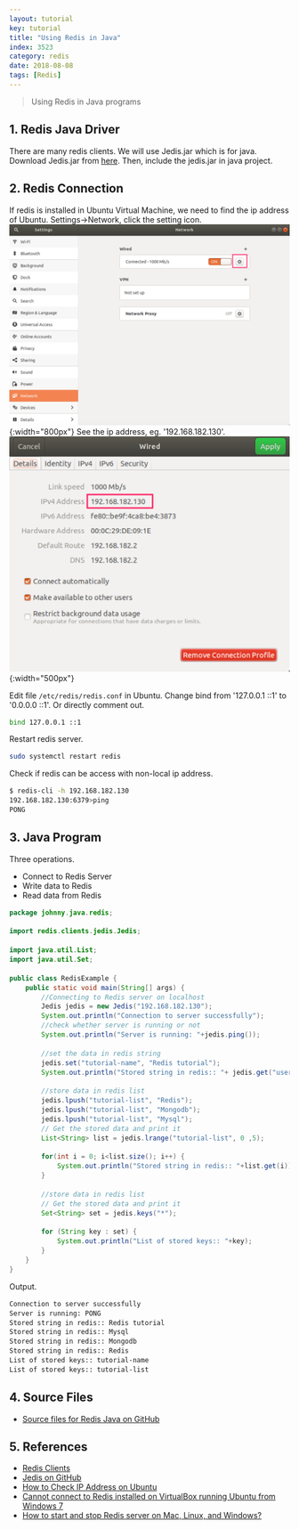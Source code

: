 ```yaml
---
layout: tutorial
key: tutorial
title: "Using Redis in Java"
index: 3523
category: redis
date: 2018-08-08
tags: [Redis]
---
```


> Using Redis in Java programs

## 1. Redis Java Driver
There are many redis clients. We will use Jedis.jar which is for java. Download Jedis.jar from [here](http://central.maven.org/maven2/redis/clients/jedis/2.9.0/jedis-2.9.0.jar). Then, include the jedis.jar in java project.

## 2. Redis Connection
If redis is installed in Ubuntu Virtual Machine, we need to find the ip address of Ubuntu. Settings->Network, click the setting icon.
![image](/public/images/devops/3523/network.png){:width="800px"}
See the ip address, eg. '192.168.182.130'.
![image](/public/images/devops/3523/ipaddress.png){:width="500px"}

Edit file `/etc/redis/redis.conf` in Ubuntu. Change bind from '127.0.0.1 ::1' to '0.0.0.0 ::1'. Or directly comment out.
```sh
bind 127.0.0.1 ::1
```
Restart redis server.
```sh
sudo systemctl restart redis
```
Check if redis can be access with non-local ip address.
```sh
$ redis-cli -h 192.168.182.130
192.168.182.130:6379>ping
PONG
```

## 3. Java Program
Three operations.
* Connect to Redis Server
* Write data to Redis
* Read data from Redis

```java
package johnny.java.redis;

import redis.clients.jedis.Jedis;

import java.util.List;
import java.util.Set;

public class RedisExample {
    public static void main(String[] args) {
        //Connecting to Redis server on localhost
        Jedis jedis = new Jedis("192.168.182.130");
        System.out.println("Connection to server successfully");
        //check whether server is running or not
        System.out.println("Server is running: "+jedis.ping());

        //set the data in redis string
        jedis.set("tutorial-name", "Redis tutorial");
        System.out.println("Stored string in redis:: "+ jedis.get("username"));

        //store data in redis list
        jedis.lpush("tutorial-list", "Redis");
        jedis.lpush("tutorial-list", "Mongodb");
        jedis.lpush("tutorial-list", "Mysql");
        // Get the stored data and print it
        List<String> list = jedis.lrange("tutorial-list", 0 ,5);

        for(int i = 0; i<list.size(); i++) {
            System.out.println("Stored string in redis:: "+list.get(i));
        }

        //store data in redis list
        // Get the stored data and print it
        Set<String> set = jedis.keys("*");

        for (String key : set) {
            System.out.println("List of stored keys:: "+key);
        }
    }
}
```
Output.
```sh
Connection to server successfully
Server is running: PONG
Stored string in redis:: Redis tutorial
Stored string in redis:: Mysql
Stored string in redis:: Mongodb
Stored string in redis:: Redis
List of stored keys:: tutorial-name
List of stored keys:: tutorial-list
```

## 4. Source Files
* [Source files for Redis Java on GitHub](https://github.com/jojozhuang/java-programming/tree/master/java-redis)

## 5. References
* [Redis Clients](https://redis.io/clients)
* [Jedis on GitHub](https://github.com/xetorthio/jedis)
* [How to Check IP Address on Ubuntu](https://tecadmin.net/check-ip-address-ubuntu-18-04-desktop/)
* [Cannot connect to Redis installed on VirtualBox running Ubuntu from Windows 7](https://serverfault.com/questions/248248/cannot-connect-to-redis-installed-on-virtualbox-running-ubuntu-from-windows-7)
* [How to start and stop Redis server on Mac, Linux, and Windows?](https://tableplus.io/blog/2018/10/how-to-start-stop-restart-redis.html)
